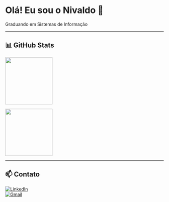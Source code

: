 # Olá! Eu sou o Nivaldo 👋

Graduando em Sistemas de Informação

---

## 📊 GitHub Stats

<p align="left">
  <img height="150em" src="https://github-readme-stats.vercel.app/api?username=NivaldoNeto25&show_icons=true&theme=radical"/>
</p>
<p align="left">
  <img height="150em" src="https://github-readme-stats.vercel.app/api/top-langs/?username=NivaldoNeto25&layout=compact&theme=radical"/>
</p>

---

## 📫 Contato

[![LinkedIn](https://img.shields.io/badge/LinkedIn-blue?style=for-the-badge&logo=linkedin&logoColor=white)](https://www.linkedin.com/in/nivaldo-neto-522265304)  
[![Gmail](https://img.shields.io/badge/Email-D14836?style=for-the-badge&logo=gmail&logoColor=white)](mailto:nivaldonetocontato@gmail.com)
